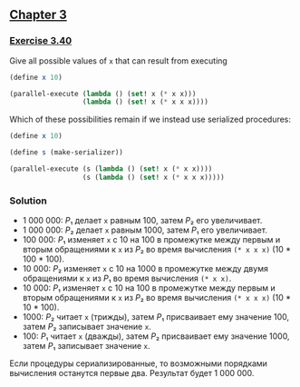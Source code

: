 ## [Chapter 3](../index.md#3-Modularity-Objects-and-State)

### [Exercise 3.40](https://mitpress.mit.edu/sites/default/files/sicp/full-text/book/book-Z-H-23.html#%_thm_3.40)

Give all possible values of `x` that can result from executing

```scheme
(define x 10)

(parallel-execute (lambda () (set! x (* x x)))
                  (lambda () (set! x (* x x x))))
```

Which of these possibilities remain if we instead use serialized procedures:

```scheme
(define x 10)

(define s (make-serializer))

(parallel-execute (s (lambda () (set! x (* x x))))
                  (s (lambda () (set! x (* x x x)))))
```

### Solution

* 1 000 000: <i>P</i>₁ делает `x` равным 100, затем <i>P</i>₂ его увеличивает.
* 1 000 000: <i>P</i>₂ делает `x` равным 1000, затем <i>P</i>₁ его увеличивает.
* 100 000: <i>P</i>₁ изменяет `x` с 10 на 100 в промежутке между первым и вторым обращениями к `x` из <i>P</i>₂ во время вычисления `(* x x x)` (10 * 100 * 100).
* 10 000: <i>P</i>₂ изменяет `x` с 10 на 1000 в промежутке между двумя обращениями к `x` из <i>P</i>₁ во время вычисления `(* x x)`.
* 10 000: <i>P</i>₁ изменяет `x` с 10 на 100 в промежутке между первым и вторым обращениями к `x` из <i>P</i>₂ во время вычисления `(* x x x)` (10 * 10 * 100).
* 1000: <i>P</i>₂ читает `x` (трижды), затем <i>P</i>₁ присваивает ему значение 100, затем <i>P</i>₂ записывает значение `x`.
* 100: <i>P</i>₁ читает `x` (дважды), затем <i>P</i>₂ присваивает ему значение 1000, затем <i>P</i>₁ записывает значение `x`.

Если процедуры сериализированные, то возможными порядками вычисления останутся первые два. Результат будет 1 000 000.


